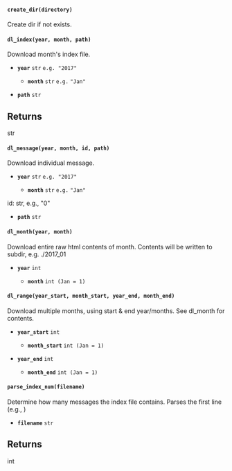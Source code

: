 #### `create_dir(directory)`

Create dir if not exists.

#### `dl_index(year, month, path)`

Download month's index file.

- **`year`** `str` `e.g. "2017"`

   - **`month`** `str` `e.g.` `"Jan"`

- **`path`** `str`

   
Returns
-------
   str


#### `dl_message(year, month, id, path)`

Download individual message.

- **`year`** `str` `e.g. "2017"`

   - **`month`** `str` `e.g.` `"Jan"`

id: str, e.g., "0"
- **`path`** `str`

   

#### `dl_month(year, month)`

Download entire raw html contents of month.
Contents will be written to subdir, e.g. ./2017_01

- **`year`** `int`

   - **`month`** `int (Jan = 1)`


#### `dl_range(year_start, month_start, year_end, month_end)`

Download multiple months, using start & end year/months.
See dl_month for contents.

- **`year_start`** `int`

   - **`month_start`** `int (Jan = 1)`

- **`year_end`** `int`

   - **`month_end`** `int (Jan = 1)`


#### `parse_index_num(filename)`

Determine how many messages the index file contains. 
Parses the first line (e.g., <!-- SecLists-Message-Count: 108 -->)

- **`filename`** `str`

   
Returns
-------
   int

